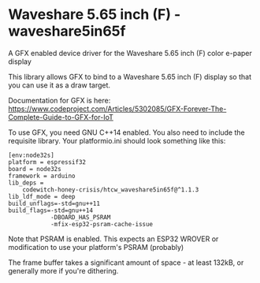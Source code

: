 # Waveshare 5.65 inch (F) - waveshare5in65f

A GFX enabled device driver for the Waveshare 5.65 inch (F) color e-paper display

This library allows GFX to bind to a Waveshare 5.65 inch (F) display so that you can use it as a draw target.

Documentation for GFX is here: https://www.codeproject.com/Articles/5302085/GFX-Forever-The-Complete-Guide-to-GFX-for-IoT

To use GFX, you need GNU C++14 enabled. You also need to include the requisite library. Your platformio.ini should look something like this:

```
[env:node32s]
platform = espressif32
board = node32s
framework = arduino
lib_deps = 
	codewitch-honey-crisis/htcw_waveshare5in65f@^1.1.3
lib_ldf_mode = deep
build_unflags=-std=gnu++11
build_flags=-std=gnu++14
            -DBOARD_HAS_PSRAM
            -mfix-esp32-psram-cache-issue
```

Note that PSRAM is enabled. This expects an ESP32 WROVER or modification to use your platform's PSRAM (probably)

The frame buffer takes a significant amount of space - at least 132kB, or generally more if you're dithering.